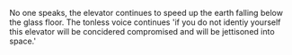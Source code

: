 No one speaks, the elevator continues to speed up the earth falling below the glass floor.
The tonless voice continues 'if you do not identiy yourself this elevator will be concidered 
compromised and will be jettisoned into space.'
